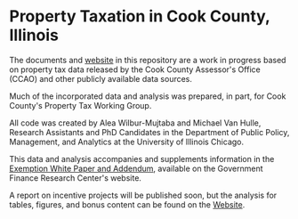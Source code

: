 # Property Taxation in Cook County, Illinois

The documents and [website](https://aleawm.github.io/CookCounty-PropertyTaxes/) in this repository are a work in progress based on property tax data released by the Cook County Assessor's Office (CCAO) and other publicly available data sources. 

Much of the incorporated data and analysis was prepared, in part, for Cook County's Property Tax Working Group. 

All code was created by Alea Wilbur-Mujtaba and Michael Van Hulle, Research Assistants and PhD Candidates in the Department of Public Policy, Management, and Analytics at the University of Illinois Chicago.

This data and analysis accompanies and supplements information in the [Exemption White Paper and Addendum](https://gfrc.uic.edu/our-work/featured-projects/property-taxes-in-cook-county-introduction-to-reform/), available on the Government Finance Research Center's website.

A report on incentive projects will be published soon, but the analysis for tables, figures, and bonus content can be found on the [Website](https://aleawm.github.io/CookCounty-PropertyTaxes/incentive_report_template.html).
